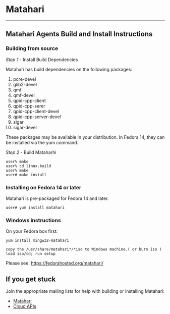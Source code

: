 # Matahari

-------------------------------------------------------------------------------

## Matahari Agents Build and Install Instructions

### Building from source

*Step 1* - Install Build Dependencies

Matahari has build dependencies on the following packages:

1. pcre-devel
2. glib2-devel
3. qmf
4. qmf-devel
5. qpid-cpp-client
6. qpid-cpp-serer
7. qpid-cpp-client-devel
8. qpid-cpp-server-devel
9. sigar
10. sigar-devel

These packages may be available in your distribution.  In Fedora 14, they can
be installed via the yum command.

*Step 2* - Build Mataharhi

    user% make
    user% cd linux.build
    user% make
    user# make install

### Installing on Fedora 14 or later

Matahari is pre-packaged for Fedora 14 and later.

    user# yum install matahari

### Windows instructions

On your Fedora box first:

    yum install mingw32-matahari

    copy the /usr/share/matahari*/*iso to Windows machine.( or burn iso )
    load iso/cd; run setup

Please see: https://fedorahosted.org/matahari/

## If you get stuck

Join the appropriate mailing lists for help with building or installing
Matahari:

- [Matahari](https://fedorahosted.org/mailman/listinfo/matahari)
- [Cloud APIs](http://www.redhat.com/mailman/listinfo/cloud-apis)
